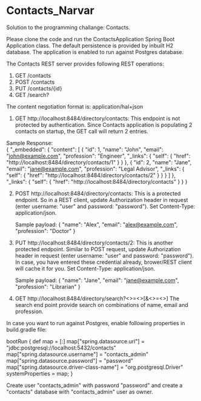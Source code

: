 # Contacts_Narvar
Solution to the programming challange: Contacts.

Please clone the code and run the ContactsApplication Spring Boot Application class.
The default persistence is provided by inbuilt H2 database. The application is enabled to run against Postgres database.

The Contacts REST server provides following REST operations:
1. GET /contacts
2. POST /contacts
3. PUT /contacts/{id}
4. GET /search?

The content negotiation format is: application/hal+json

1. GET http://localhost:8484/directory/contacts:
    This endpoint is not protected by authentication. 
    Since Contacts application is populating 2 contacts on startup, the GET call will return 2 entries.
  
  Sample Response:  
  {
  "_embedded": {
    "content": [
      {
        "id": 1,
        "name": "John",
        "email": "john@example.com",
        "profession": "Engineer",
        "_links": {
          "self": {
            "href": "http://localhost:8484/directory/contacts/1"
          }
        }
      },
      {
        "id": 2,
        "name": "Jane",
        "email": "jane@example.com",
        "profession": "Legal Advisor",
        "_links": {
          "self": {
            "href": "http://localhost:8484/directory/contacts/2"
          }
        }
      }
    ]
  },
  "_links": {
    "self": {
      "href": "http://localhost:8484/directory/contacts"
    }
  }
}

2. POST http://localhost:8484/directory/contacts:
    This is a protected endpoint. So in a REST client, update Authorization header in request (enter username: "user" and password: "password"). Set Content-Type: application/json.

    Sample payload:
    {
    	"name": "Alex",
    	"email": "alex@example.com",
    	"profession": "Doctor"
    }
    
3. PUT http://localhost:8484/directory/contacts/2:
    This is another protected endpoint. Similar to POST request, update Authorization header in request (enter username: "user" and password: "password"). In case, you have entered these credential already, brower/REST client will cache it for you. Set Content-Type: application/json.

    Sample payload:
    {
    	"name": "Jane",
    	"email": "jane@example.com",
    	"profession": "Librarian"
    }
    
4. GET http://localhost:8484/directory/search?<<attribute1>>=<<value>>[&<<attribute2>>=<<value>>]
    The search end point provide search on combinations of name, email and profession.


In case you want to run against Postgres, enable following properties in build.gradle file:

bootRun {
    def map = [:]
    map["spring.datasource.url"] = "jdbc:postgresql://localhost:5432/contacts"
    map["spring.datasource.username"] = "contacts_admin"
    map["spring.datasource.password"] = "password"
    map["spring.datasource.driver-class-name"] = "org.postgresql.Driver"
    systemProperties = map;
}

Create user "contacts_admin" with password "password" and create a "contacts" database with "contacts_admin" user as owner.
